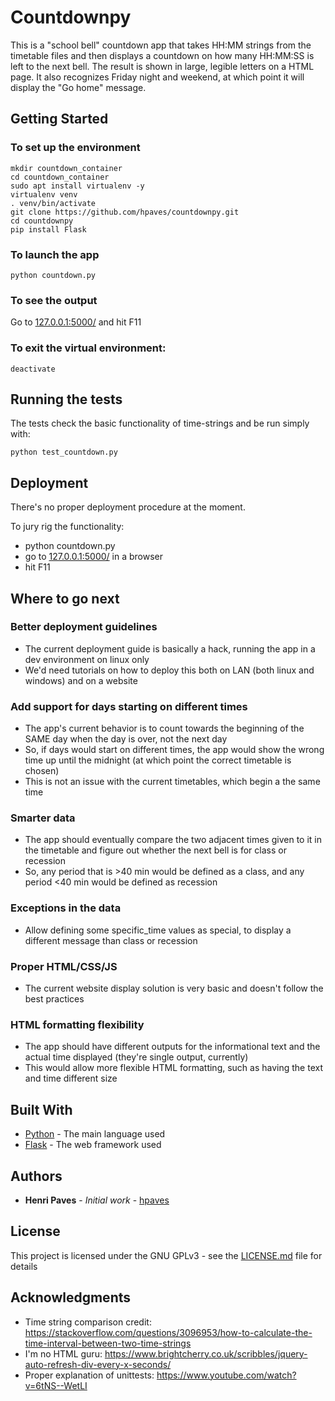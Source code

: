 # Countdownpy

This is a "school bell" countdown app that takes HH:MM strings from the timetable files and then displays a countdown on how many HH:MM:SS is left to the next bell. The result is shown in large, legible letters on a HTML page. It also recognizes Friday night and weekend, at which point it will display the "Go home" message.

## Getting Started

### To set up the environment
```
mkdir countdown_container
cd countdown_container
sudo apt install virtualenv -y
virtualenv venv
. venv/bin/activate
git clone https://github.com/hpaves/countdownpy.git
cd countdownpy
pip install Flask
```

### To launch the app
```
python countdown.py
```

### To see the output
Go to [127.0.0.1:5000/](http://127.0.0.1:5000/) and hit F11

### To exit the virtual environment:
```
deactivate
```

## Running the tests

The tests check the basic functionality of time-strings and be run simply with:
```
python test_countdown.py
```

## Deployment

There's no proper deployment procedure at the moment. 

To jury rig the functionality:
- python countdown.py
- go to [127.0.0.1:5000/](http://127.0.0.1:5000/) in a browser
- hit F11

## Where to go next

### Better deployment guidelines
- The current deployment guide is basically a hack, running the app in a dev environment on linux only
- We'd need tutorials on how to deploy this both on LAN (both linux and windows) and on a website

### Add support for days starting on different times
- The app's current behavior is to count towards the beginning of the SAME day when the day is over, not the next day
- So, if days would start on different times, the app would show the wrong time up until the midnight (at which point the correct timetable is chosen)
- This is not an issue with the current timetables, which begin a the same time

### Smarter data
- The app should eventually compare the two adjacent times given to it in the timetable and figure out whether the next bell is for class or recession
- So, any period that is >40 min would be defined as a class, and any period <40 min would be defined as recession

### Exceptions in the data
- Allow defining some specific_time values as special, to display a different message than class or recession 

### Proper HTML/CSS/JS
- The current website display solution is very basic and doesn't follow the best practices

### HTML formatting flexibility
- The app should have different outputs for the informational text and the actual time displayed (they're single output, currently)
- This would allow more flexible HTML formatting, such as having the text and time different size

## Built With

* [Python](https://www.python.org/) - The main language used
* [Flask](http://flask.pocoo.org/) - The web framework used

## Authors

* **Henri Paves** - *Initial work* - [hpaves](https://github.com/hpaves)

## License

This project is licensed under the GNU GPLv3 - see the [LICENSE.md](LICENSE.md) file for details

## Acknowledgments

* Time string comparison credit: https://stackoverflow.com/questions/3096953/how-to-calculate-the-time-interval-between-two-time-strings
* I'm no HTML guru: https://www.brightcherry.co.uk/scribbles/jquery-auto-refresh-div-every-x-seconds/
* Proper explanation of unittests: https://www.youtube.com/watch?v=6tNS--WetLI
